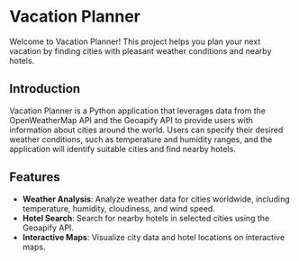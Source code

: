 # Vacation Planner

Welcome to Vacation Planner! This project helps you plan your next vacation by finding cities with pleasant weather conditions and nearby hotels.

## Introduction

Vacation Planner is a Python application that leverages data from the OpenWeatherMap API and the Geoapify API to provide users with information about cities around the world.
Users can specify their desired weather conditions, such as temperature and humidity ranges, and the application will identify suitable cities and find nearby hotels.

## Features

- **Weather Analysis**: Analyze weather data for cities worldwide, including temperature, humidity, cloudiness, and wind speed.
- **Hotel Search**: Search for nearby hotels in selected cities using the Geoapify API.
- **Interactive Maps**: Visualize city data and hotel locations on interactive maps.
